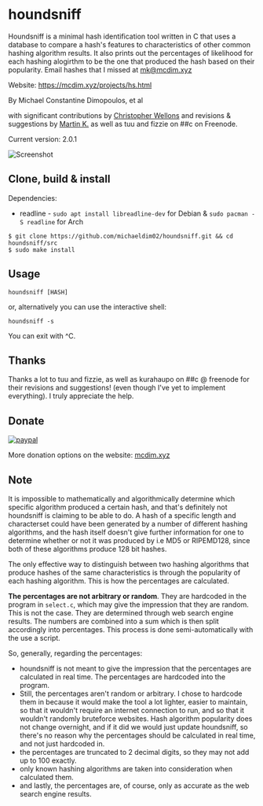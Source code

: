 # houndsniff
Houndsniff is a minimal hash identification tool written in C that uses a database to compare a hash's features to characteristics of other common hashing algorithm results. It also prints out the percentages of likelihood for each hashing alogirthm to be the one that produced the hash based on their popularity. Email hashes that I missed at <mk@mcdim.xyz>

Website: https://mcdim.xyz/projects/hs.html

By Michael Constantine Dimopoulos, et al

with significant contributions by [Christopher Wellons](https://github.com/skeeto) and revisions & suggestions by [Martin K.](https://github.com/kurahaupo) as well as tuu and fizzie on ##c on Freenode.

Current version: 2.0.1

![Screenshot](https://blogger.googleusercontent.com/img/a/AVvXsEh7UuJAMRdL4MOA82DH7C2g78X1t_kvsQuKcG-Cww6SqbZ68f_G8TZ3ibOJi7s09bMopa34NkzCbWILgWo0budEUbSlsTtK6GUDogOkZvtZQ0lqhiz2GBBkQkzR7PRDosDHm5RMbcQ6gHOQH3DxL-hJy2ncIlyxIb2gU1fcs5aLaIAM83ezm2NtnrPa=s16000)

Clone, build & install
----
Dependencies:
+ readline - `sudo apt install libreadline-dev` for Debian & `sudo pacman -S readline` for Arch
```
$ git clone https://github.com/michaeldim02/houndsniff.git && cd houndsniff/src
$ sudo make install
```

Usage
----
```
houndsniff [HASH]
```
or, alternatively you can use the interactive shell:
```
houndsniff -s
```
You can exit with ^C.

Thanks
----
Thanks a lot to tuu and fizzie, as well as kurahaupo on ##c @ freenode for their revisions and suggestions! (even though I've yet to implement everything). I truly appreciate the help.

## Donate
[![paypal](https://mcdim.xyz/media/button_paypal2.png)](https://www.paypal.com/donate/?hosted_button_id=HZXXLD586P5CW)

More donation options on the website: <a href="https://mcdim.xyz/"/>mcdim.xyz</a>

Note
----
It is impossible to mathematically and algorithmically determine which specific algorithm produced a certain hash, and that's definitely not houndsniff is claiming to be able to do. A hash of a specific length and characterset could have been generated by a number of different hashing algorithms, and the hash itself doesn't give further information for one to determine whether or not it was produced by i.e MD5 or RIPEMD128, since both of these algorithms produce 128 bit hashes.

The only effective way to distinguish between two hashing algorithms that produce hashes of the same characteristics is through the popularity of each hashing algorithm. This is how the percentages are calculated.

**The percentages are not arbitrary or random**. They are hardcoded in the program in `select.c`, which may give the impression that they are random. This is not the case. They are determined through web search engine results. The numbers are combined into a sum which is then split accordingly into percentages. This process is done semi-automatically with the use a script.

So, generally, regarding the percentages:
+ houndsniff is not meant to give the impression that the percentages are calculated in real time. The percentages are hardcoded into the program.
+ Still, the percentages aren't random or arbitrary. I chose to hardcode them in because it would make the tool a lot lighter, easier to maintain, so that it wouldn't require an internet connection to run, and so that it wouldn't randomly bruteforce websites. Hash algorithm popularity does not change overnight, and if it did we would just update houndsniff, so there's no reason why the percentages should be calculated in real time, and not just hardcoded in.
+ the percentages are truncated to 2 decimal digits, so they may not add up to 100 exactly.
+ only known hashing algorithms are taken into consideration when calculated them.
+ and lastly, the percentages are, of course, only as accurate as the web search engine results.

